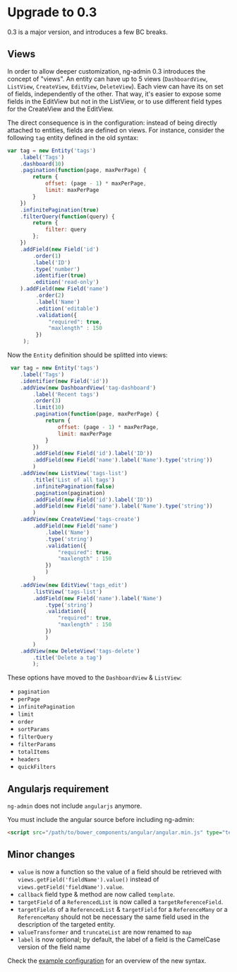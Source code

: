 # Upgrade to 0.3

0.3 is a major version, and introduces a few BC breaks.

## Views

In order to allow deeper customization, ng-admin 0.3 introduces the concept of "views". An entity can have up to 5 views (`DashboardView`, `ListView`, `CreateView`, `EditView`, `DeleteView`). Each view can have its on set of fields, independently of the other. That way, it's easier to expose some fields in the EditView but not in the ListView, or to use different field types for the CreateView and the EditView.

The direct consequence is in the configuration: instead of being directly attached to entities, fields are defined on views. For instance, consider the following `tag` entity defined in the old syntax:

```js
var tag = new Entity('tags')
    .label('Tags')
    .dashboard(10)
    .pagination(function(page, maxPerPage) {
        return {
            offset: (page - 1) * maxPerPage,
            limit: maxPerPage
        }
    })
    .infinitePagination(true)
    .filterQuery(function(query) {
        return {
            filter: query
        };
    })
    .addField(new Field('id')
        .order(1)
        .label('ID')
        .type('number')
        .identifier(true)
        .edition('read-only')
    ).addField(new Field('name')
         .order(2)
         .label('Name')
         .edition('editable')
         .validation({
             "required": true,
             "maxlength" : 150
         })
     );
```

Now the `Entity` definition should be splitted into views:

```js
 var tag = new Entity('tags')
    .label('Tags')
    .identifier(new Field('id'))
    .addView(new DashboardView('tag-dashboard')
        .label('Recent tags')
        .order(3)
        .limit(10)
        .pagination(function(page, maxPerPage) {
            return {
                offset: (page - 1) * maxPerPage,
                limit: maxPerPage
            }
        })
        .addField(new Field('id').label('ID'))
        .addField(new Field('name').label('Name').type('string'))
        )
    .addView(new ListView('tags-list')
        .title('List of all tags')
        .infinitePagination(false)
        .pagination(pagination)
        .addField(new Field('id').label('ID'))
        .addField(new Field('name').label('Name').type('string'))
        )
    .addView(new CreateView('tags-create')
        .addField(new Field('name')
            .label('Name')
            .type('string')
            .validation({
                "required": true,
                "maxlength" : 150
            })
            )
        )
    .addView(new EditView('tags_edit')
        .listView('tags-list')
        .addField(new Field('name').label('Name')
	        .type('string')
	        .validation({
                "required": true,
                "maxlength" : 150
            })
            )
        )
    .addView(new DeleteView('tags-delete')
        .title('Delete a tag')
        );
```

These options have moved to the `DashboardView` & `ListView`:
* `pagination`
* `perPage`
* `infinitePagination`
* `limit`
* `order`
* `sortParams`
* `filterQuery`
* `filterParams`
* `totalItems` 
* `headers`
* `quickFilters`

## Angularjs requirement

`ng-admin` does not include `angularjs` anymore.

You must include the angular source before including ng-admin:

```html
<script src="/path/to/bower_components/angular/angular.min.js" type="text/javascript"></script>
```

## Minor changes
 
 - `value` is now a function so the value of a field should be retrieved with `views.getField('fieldName').value()` instead of `views.getField('fieldName').value`.
 - `callback` field type & method are now called `template`.
 - `targetField` of a `ReferencedList` is now called a `targetReferenceField`.
 - `targetFields` of a `ReferencedList` & `targetField` for a `ReferenceMany` or a `ReferenceMany` should not be necessary the same field used in the description of the targeted entity.
 - `valueTransformer` and `truncateList` are now renamed to `map`
 - `label` is now optional; by default, the label of a field is the CamelCase version of the field name

Check the [example configuration](src/javascripts/config-dist.js) for an overview of the new syntax.
